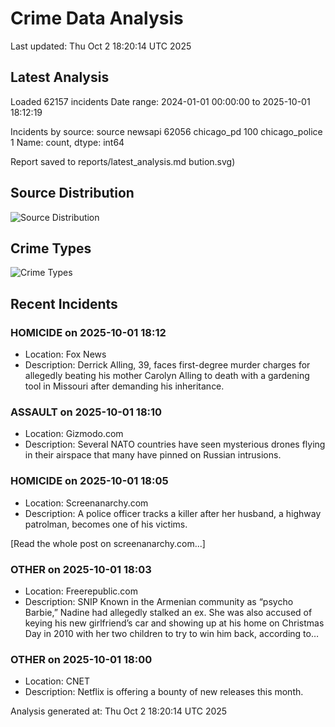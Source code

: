 # Crime Data Analysis
Last updated: Thu Oct  2 18:20:14 UTC 2025

## Latest Analysis

Loaded 62157 incidents
Date range: 2024-01-01 00:00:00 to 2025-10-01 18:12:19

Incidents by source:
source
newsapi           62056
chicago_pd          100
chicago_police        1
Name: count, dtype: int64

Report saved to reports/latest_analysis.md
bution.svg)

## Source Distribution
![Source Distribution](images/source_distribution.svg)

## Crime Types
![Crime Types](images/crime_types.svg)

## Recent Incidents

### HOMICIDE on 2025-10-01 18:12
- Location: Fox News
- Description: Derrick Alling, 39, faces first-degree murder charges for allegedly beating his mother Carolyn Alling to death with a gardening tool in Missouri after demanding his inheritance.


### ASSAULT on 2025-10-01 18:10
- Location: Gizmodo.com
- Description: Several NATO countries have seen mysterious drones flying in their airspace that many have pinned on Russian intrusions.


### HOMICIDE on 2025-10-01 18:05
- Location: Screenanarchy.com
- Description: A police officer tracks a killer after her husband, a highway patrolman, becomes one of his victims.
 
 [Read the whole post on screenanarchy.com...]


### OTHER on 2025-10-01 18:03
- Location: Freerepublic.com
- Description: SNIP Known in the Armenian community as “psycho Barbie,” Nadine had allegedly stalked an ex. She was also accused of keying his new girlfriend’s car and showing up at his home on Christmas Day in 2010 with her two children to try to win him back, according to…


### OTHER on 2025-10-01 18:00
- Location: CNET
- Description: Netflix is offering a bounty of new releases this month.

Analysis generated at: Thu Oct  2 18:20:14 UTC 2025
